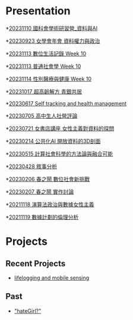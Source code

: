 # Presentation
*[20231110 國科會學術研習營_資料與AI]()

*[20230923 女學會年會 資料權力與政治]()

*[20231113 數位生活記錄 Week 10](https://docs.google.com/presentation/d/e/2PACX-1vTXL_qP4sccBvvDWfiHwndaAJYOJp_8aH8UPgZ_foE2lsr4k6NBCFYrUw_SQmNhfnEcRE_QuLBy4JQd/pub?start=false&loop=false&delayms=3000)

*[20231113 普通社會學 Week 10]()

*[20231114 性別醫療與健康 Week 10]()

*[20231017 超高齡解方 青銀共居]()

*[20230617 Self tracking and health management]()

*[20230705 高中生人社營評論]()

*[20230721 女書店講座 女性主義對資料的探問]()

*[20230214 公共化AI 開放資料的3D剖面]()

*[20230515 計算社會科學的方法論與融合可能]()

*[20230428 敘事分析]()

*[20230206 春之鬧 數位社會新挑戰]()

*[20230207 春之鬧 實作討論]()


*[20211118 演算法政治與數據女性主義]()

*[20211119 數據計劃的倫理分析]()


# Projects

## Recent Projects
* [lifelogging and mobile sensing]()

## Past
* ["hateGirl?"]()

